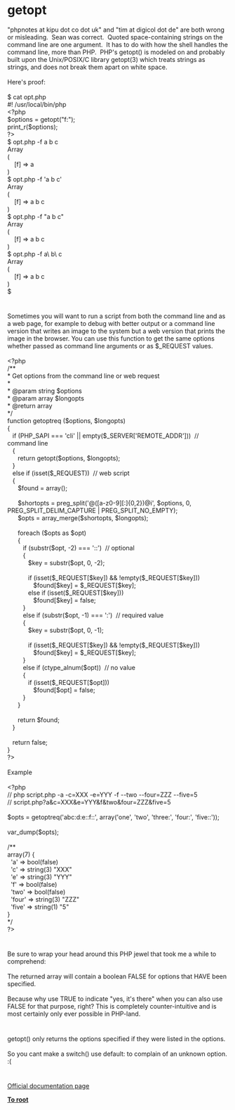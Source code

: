 # getopt




<div class="phpcode"><span class="html">
&quot;phpnotes at kipu dot co dot uk&quot; and &quot;tim at digicol dot de&quot; are both wrong or misleading.&#xA0; Sean was correct.&#xA0; Quoted space-containing strings on the command line are one argument.&#xA0; It has to do with how the shell handles the command line, more than PHP.&#xA0; PHP&apos;s getopt() is modeled on and probably built upon the Unix/POSIX/C library getopt(3) which treats strings as strings, and does not break them apart on white space.<br><br>Here&apos;s proof:<br><br>$ cat opt.php<br>#! /usr/local/bin/php<br><span class="default">&lt;?php<br>$options </span><span class="keyword">= </span><span class="default">getopt</span><span class="keyword">(</span><span class="string">&quot;f:&quot;</span><span class="keyword">);<br></span><span class="default">print_r</span><span class="keyword">(</span><span class="default">$options</span><span class="keyword">);<br></span><span class="default">?&gt;<br></span>$ opt.php -f a b c<br>Array<br>(<br>&#xA0; &#xA0; [f] =&gt; a<br>)<br>$ opt.php -f &apos;a b c&apos;<br>Array<br>(<br>&#xA0; &#xA0; [f] =&gt; a b c<br>)<br>$ opt.php -f &quot;a b c&quot;<br>Array<br>(<br>&#xA0; &#xA0; [f] =&gt; a b c<br>)<br>$ opt.php -f a\ b\ c<br>Array<br>(<br>&#xA0; &#xA0; [f] =&gt; a b c<br>)<br>$</span>
</div>
  

#


<div class="phpcode"><span class="html">
Sometimes you will want to run a script from both the command line and as a web page, for example to debug with better output or a command line version that writes an image to the system but a web version that prints the image in the browser. You can use this function to get the same options whether passed as command line arguments or as $_REQUEST values.<br><br><span class="default">&lt;?php<br></span><span class="comment">/**<br> * Get options from the command line or web request<br> * <br> * @param string $options<br> * @param array $longopts<br> * @return array<br> */<br></span><span class="keyword">function </span><span class="default">getoptreq </span><span class="keyword">(</span><span class="default">$options</span><span class="keyword">, </span><span class="default">$longopts</span><span class="keyword">)<br>{<br>&#xA0;&#xA0; if (</span><span class="default">PHP_SAPI </span><span class="keyword">=== </span><span class="string">&apos;cli&apos; </span><span class="keyword">|| empty(</span><span class="default">$_SERVER</span><span class="keyword">[</span><span class="string">&apos;REMOTE_ADDR&apos;</span><span class="keyword">]))&#xA0; </span><span class="comment">// command line<br>&#xA0;&#xA0; </span><span class="keyword">{<br>&#xA0; &#xA0; &#xA0; return </span><span class="default">getopt</span><span class="keyword">(</span><span class="default">$options</span><span class="keyword">, </span><span class="default">$longopts</span><span class="keyword">);<br>&#xA0;&#xA0; }<br>&#xA0;&#xA0; else if (isset(</span><span class="default">$_REQUEST</span><span class="keyword">))&#xA0; </span><span class="comment">// web script<br>&#xA0;&#xA0; </span><span class="keyword">{<br>&#xA0; &#xA0; &#xA0; </span><span class="default">$found </span><span class="keyword">= array();<br><br>&#xA0; &#xA0; &#xA0; </span><span class="default">$shortopts </span><span class="keyword">= </span><span class="default">preg_split</span><span class="keyword">(</span><span class="string">&apos;@([a-z0-9][:]{0,2})@i&apos;</span><span class="keyword">, </span><span class="default">$options</span><span class="keyword">, </span><span class="default">0</span><span class="keyword">, </span><span class="default">PREG_SPLIT_DELIM_CAPTURE </span><span class="keyword">| </span><span class="default">PREG_SPLIT_NO_EMPTY</span><span class="keyword">);<br>&#xA0; &#xA0; &#xA0; </span><span class="default">$opts </span><span class="keyword">= </span><span class="default">array_merge</span><span class="keyword">(</span><span class="default">$shortopts</span><span class="keyword">, </span><span class="default">$longopts</span><span class="keyword">);<br><br>&#xA0; &#xA0; &#xA0; foreach (</span><span class="default">$opts </span><span class="keyword">as </span><span class="default">$opt</span><span class="keyword">)<br>&#xA0; &#xA0; &#xA0; {<br>&#xA0; &#xA0; &#xA0; &#xA0;&#xA0; if (</span><span class="default">substr</span><span class="keyword">(</span><span class="default">$opt</span><span class="keyword">, -</span><span class="default">2</span><span class="keyword">) === </span><span class="string">&apos;::&apos;</span><span class="keyword">)&#xA0; </span><span class="comment">// optional<br>&#xA0; &#xA0; &#xA0; &#xA0;&#xA0; </span><span class="keyword">{<br>&#xA0; &#xA0; &#xA0; &#xA0; &#xA0; &#xA0; </span><span class="default">$key </span><span class="keyword">= </span><span class="default">substr</span><span class="keyword">(</span><span class="default">$opt</span><span class="keyword">, </span><span class="default">0</span><span class="keyword">, -</span><span class="default">2</span><span class="keyword">);<br><br>&#xA0; &#xA0; &#xA0; &#xA0; &#xA0; &#xA0; if (isset(</span><span class="default">$_REQUEST</span><span class="keyword">[</span><span class="default">$key</span><span class="keyword">]) &amp;&amp; !empty(</span><span class="default">$_REQUEST</span><span class="keyword">[</span><span class="default">$key</span><span class="keyword">]))<br>&#xA0; &#xA0; &#xA0; &#xA0; &#xA0; &#xA0; &#xA0;&#xA0; </span><span class="default">$found</span><span class="keyword">[</span><span class="default">$key</span><span class="keyword">] = </span><span class="default">$_REQUEST</span><span class="keyword">[</span><span class="default">$key</span><span class="keyword">];<br>&#xA0; &#xA0; &#xA0; &#xA0; &#xA0; &#xA0; else if (isset(</span><span class="default">$_REQUEST</span><span class="keyword">[</span><span class="default">$key</span><span class="keyword">]))<br>&#xA0; &#xA0; &#xA0; &#xA0; &#xA0; &#xA0; &#xA0;&#xA0; </span><span class="default">$found</span><span class="keyword">[</span><span class="default">$key</span><span class="keyword">] = </span><span class="default">false</span><span class="keyword">;<br>&#xA0; &#xA0; &#xA0; &#xA0;&#xA0; }<br>&#xA0; &#xA0; &#xA0; &#xA0;&#xA0; else if (</span><span class="default">substr</span><span class="keyword">(</span><span class="default">$opt</span><span class="keyword">, -</span><span class="default">1</span><span class="keyword">) === </span><span class="string">&apos;:&apos;</span><span class="keyword">)&#xA0; </span><span class="comment">// required value<br>&#xA0; &#xA0; &#xA0; &#xA0;&#xA0; </span><span class="keyword">{<br>&#xA0; &#xA0; &#xA0; &#xA0; &#xA0; &#xA0; </span><span class="default">$key </span><span class="keyword">= </span><span class="default">substr</span><span class="keyword">(</span><span class="default">$opt</span><span class="keyword">, </span><span class="default">0</span><span class="keyword">, -</span><span class="default">1</span><span class="keyword">);<br><br>&#xA0; &#xA0; &#xA0; &#xA0; &#xA0; &#xA0; if (isset(</span><span class="default">$_REQUEST</span><span class="keyword">[</span><span class="default">$key</span><span class="keyword">]) &amp;&amp; !empty(</span><span class="default">$_REQUEST</span><span class="keyword">[</span><span class="default">$key</span><span class="keyword">]))<br>&#xA0; &#xA0; &#xA0; &#xA0; &#xA0; &#xA0; &#xA0;&#xA0; </span><span class="default">$found</span><span class="keyword">[</span><span class="default">$key</span><span class="keyword">] = </span><span class="default">$_REQUEST</span><span class="keyword">[</span><span class="default">$key</span><span class="keyword">];<br>&#xA0; &#xA0; &#xA0; &#xA0;&#xA0; }<br>&#xA0; &#xA0; &#xA0; &#xA0;&#xA0; else if (</span><span class="default">ctype_alnum</span><span class="keyword">(</span><span class="default">$opt</span><span class="keyword">))&#xA0; </span><span class="comment">// no value<br>&#xA0; &#xA0; &#xA0; &#xA0;&#xA0; </span><span class="keyword">{<br>&#xA0; &#xA0; &#xA0; &#xA0; &#xA0; &#xA0; if (isset(</span><span class="default">$_REQUEST</span><span class="keyword">[</span><span class="default">$opt</span><span class="keyword">]))<br>&#xA0; &#xA0; &#xA0; &#xA0; &#xA0; &#xA0; &#xA0;&#xA0; </span><span class="default">$found</span><span class="keyword">[</span><span class="default">$opt</span><span class="keyword">] = </span><span class="default">false</span><span class="keyword">;<br>&#xA0; &#xA0; &#xA0; &#xA0;&#xA0; }<br>&#xA0; &#xA0; &#xA0; }<br><br>&#xA0; &#xA0; &#xA0; return </span><span class="default">$found</span><span class="keyword">;<br>&#xA0;&#xA0; }<br><br>&#xA0;&#xA0; return </span><span class="default">false</span><span class="keyword">;<br>}<br></span><span class="default">?&gt;<br></span><br>Example<br><br><span class="default">&lt;?php<br></span><span class="comment">// php script.php -a -c=XXX -e=YYY -f --two --four=ZZZ --five=5<br>// script.php?a&amp;c=XXX&amp;e=YYY&amp;f&amp;two&amp;four=ZZZ&amp;five=5<br><br></span><span class="default">$opts </span><span class="keyword">= </span><span class="default">getoptreq</span><span class="keyword">(</span><span class="string">&apos;abc:d:e::f::&apos;</span><span class="keyword">, array(</span><span class="string">&apos;one&apos;</span><span class="keyword">, </span><span class="string">&apos;two&apos;</span><span class="keyword">, </span><span class="string">&apos;three:&apos;</span><span class="keyword">, </span><span class="string">&apos;four:&apos;</span><span class="keyword">, </span><span class="string">&apos;five::&apos;</span><span class="keyword">));<br><br></span><span class="default">var_dump</span><span class="keyword">(</span><span class="default">$opts</span><span class="keyword">);<br><br></span><span class="comment">/**<br>array(7) {<br>&#xA0; &apos;a&apos; =&gt; bool(false)<br>&#xA0; &apos;c&apos; =&gt; string(3) &quot;XXX&quot;<br>&#xA0; &apos;e&apos; =&gt; string(3) &quot;YYY&quot;<br>&#xA0; &apos;f&apos; =&gt; bool(false)<br>&#xA0; &apos;two&apos; =&gt; bool(false)<br>&#xA0; &apos;four&apos; =&gt; string(3) &quot;ZZZ&quot;<br>&#xA0; &apos;five&apos; =&gt; string(1) &quot;5&quot;<br>}<br>*/<br></span><span class="default">?&gt;</span>
</span>
</div>
  

#


<div class="phpcode"><span class="html">
Be sure to wrap your head around this PHP jewel that took me a while to comprehend:<br><br>The returned array will contain a boolean FALSE for options that HAVE been specified.<br><br>Because why use TRUE to indicate &quot;yes, it&apos;s there&quot; when you can also use FALSE for that purpose, right? This is completely counter-intuitive and is most certainly only ever possible in PHP-land.</span>
</div>
  

#


<div class="phpcode"><span class="html">
getopt() only returns the options specified if they were listed in the options.<br><br>So you cant make a switch() use default: to complain of an unknown option. :(</span>
</div>
  

#

[Official documentation page](https://www.php.net/manual/en/function.getopt.php)

**[To root](/README.md)**